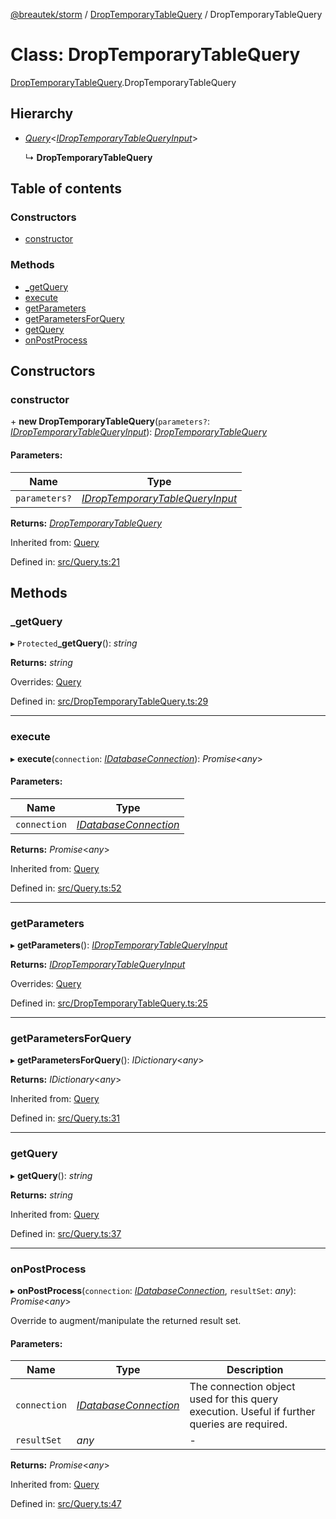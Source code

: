 [@breautek/storm](../README.md) / [DropTemporaryTableQuery](../modules/droptemporarytablequery.md) / DropTemporaryTableQuery

# Class: DropTemporaryTableQuery

[DropTemporaryTableQuery](../modules/droptemporarytablequery.md).DropTemporaryTableQuery

## Hierarchy

* [*Query*](query.query-1.md)<[*IDropTemporaryTableQueryInput*](../interfaces/droptemporarytablequery.idroptemporarytablequeryinput.md)\>

  ↳ **DropTemporaryTableQuery**

## Table of contents

### Constructors

- [constructor](droptemporarytablequery.droptemporarytablequery-1.md#constructor)

### Methods

- [\_getQuery](droptemporarytablequery.droptemporarytablequery-1.md#_getquery)
- [execute](droptemporarytablequery.droptemporarytablequery-1.md#execute)
- [getParameters](droptemporarytablequery.droptemporarytablequery-1.md#getparameters)
- [getParametersForQuery](droptemporarytablequery.droptemporarytablequery-1.md#getparametersforquery)
- [getQuery](droptemporarytablequery.droptemporarytablequery-1.md#getquery)
- [onPostProcess](droptemporarytablequery.droptemporarytablequery-1.md#onpostprocess)

## Constructors

### constructor

\+ **new DropTemporaryTableQuery**(`parameters?`: [*IDropTemporaryTableQueryInput*](../interfaces/droptemporarytablequery.idroptemporarytablequeryinput.md)): [*DropTemporaryTableQuery*](droptemporarytablequery.droptemporarytablequery-1.md)

#### Parameters:

Name | Type |
------ | ------ |
`parameters?` | [*IDropTemporaryTableQueryInput*](../interfaces/droptemporarytablequery.idroptemporarytablequeryinput.md) |

**Returns:** [*DropTemporaryTableQuery*](droptemporarytablequery.droptemporarytablequery-1.md)

Inherited from: [Query](query.query-1.md)

Defined in: [src/Query.ts:21](https://github.com/breautek/storm/blob/34a3167/src/Query.ts#L21)

## Methods

### \_getQuery

▸ `Protected`**_getQuery**(): *string*

**Returns:** *string*

Overrides: [Query](query.query-1.md)

Defined in: [src/DropTemporaryTableQuery.ts:29](https://github.com/breautek/storm/blob/34a3167/src/DropTemporaryTableQuery.ts#L29)

___

### execute

▸ **execute**(`connection`: [*IDatabaseConnection*](../interfaces/idatabaseconnection.idatabaseconnection-1.md)): *Promise*<*any*\>

#### Parameters:

Name | Type |
------ | ------ |
`connection` | [*IDatabaseConnection*](../interfaces/idatabaseconnection.idatabaseconnection-1.md) |

**Returns:** *Promise*<*any*\>

Inherited from: [Query](query.query-1.md)

Defined in: [src/Query.ts:52](https://github.com/breautek/storm/blob/34a3167/src/Query.ts#L52)

___

### getParameters

▸ **getParameters**(): [*IDropTemporaryTableQueryInput*](../interfaces/droptemporarytablequery.idroptemporarytablequeryinput.md)

**Returns:** [*IDropTemporaryTableQueryInput*](../interfaces/droptemporarytablequery.idroptemporarytablequeryinput.md)

Overrides: [Query](query.query-1.md)

Defined in: [src/DropTemporaryTableQuery.ts:25](https://github.com/breautek/storm/blob/34a3167/src/DropTemporaryTableQuery.ts#L25)

___

### getParametersForQuery

▸ **getParametersForQuery**(): *IDictionary*<*any*\>

**Returns:** *IDictionary*<*any*\>

Inherited from: [Query](query.query-1.md)

Defined in: [src/Query.ts:31](https://github.com/breautek/storm/blob/34a3167/src/Query.ts#L31)

___

### getQuery

▸ **getQuery**(): *string*

**Returns:** *string*

Inherited from: [Query](query.query-1.md)

Defined in: [src/Query.ts:37](https://github.com/breautek/storm/blob/34a3167/src/Query.ts#L37)

___

### onPostProcess

▸ **onPostProcess**(`connection`: [*IDatabaseConnection*](../interfaces/idatabaseconnection.idatabaseconnection-1.md), `resultSet`: *any*): *Promise*<*any*\>

Override to augment/manipulate the returned result set.

#### Parameters:

Name | Type | Description |
------ | ------ | ------ |
`connection` | [*IDatabaseConnection*](../interfaces/idatabaseconnection.idatabaseconnection-1.md) | The connection object used for this query execution. Useful if further queries are required.   |
`resultSet` | *any* | - |

**Returns:** *Promise*<*any*\>

Inherited from: [Query](query.query-1.md)

Defined in: [src/Query.ts:47](https://github.com/breautek/storm/blob/34a3167/src/Query.ts#L47)

